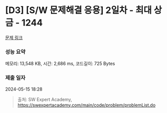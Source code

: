 # [D3] [S/W 문제해결 응용] 2일차 - 최대 상금 - 1244 

[문제 링크](https://swexpertacademy.com/main/code/problem/problemDetail.do?contestProbId=AV15Khn6AN0CFAYD) 

### 성능 요약

메모리: 13,548 KB, 시간: 2,686 ms, 코드길이: 725 Bytes

### 제출 일자

2024-05-15 18:28



> 출처: SW Expert Academy, https://swexpertacademy.com/main/code/problem/problemList.do